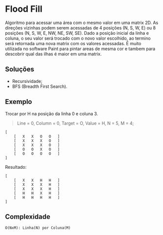 # Flood Fill

Algoritmo para acessar uma área com o mesmo valor em uma matrix 2D. As direções vizinhas podem serem acessadas de 4 posições (N, S, W, E) ou 8 posições (N, S, W, E, NW, NE, SW, SE). Dado a posição inicial da linha e coluna, o seu valor será trocado com o novo valor escolhido, ao termino será retornada uma nova matrix com os valores acessadas.
É muito utilizada no software Paint para pintar areas de mesma cor e tambem para descobrir qual das ilhas é maior em uma matrix.

## Soluções
- Recursividade;
- BFS (Breadth First Search).

## Exemplo
Trocar por H na posição da linha 0 e coluna 3. 
> Line = 0, Column = 0, Target = O, Value = H, N = 5, M = 4;

    [
        [   X   X   O   O   ]
        [   X   X   X   O   ]
        [   X   X   X   O   ]
        [   O   O   X   O   ]
        [   O   O   O   O   ]
    ]

Resultado:

    [
        [   X   X   H   H   ]
        [   X   X   X   H   ]
        [   X   X   X   H   ]
        [   H   H   X   H   ]
        [   H   H   H   H   ]
    ]

## Complexidade
    O(NxM): Linha(N) por Coluna(M)
